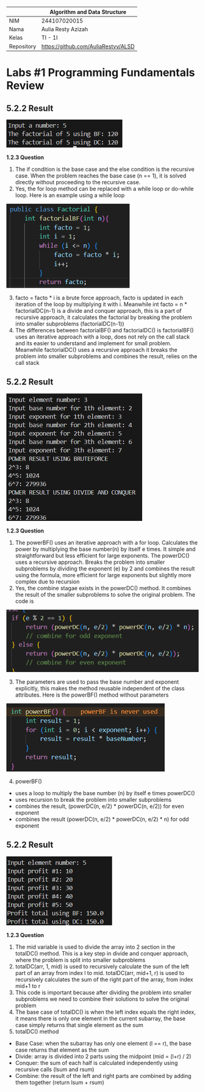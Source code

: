 |  | Algorithm and Data Structure |
|--|--|
| NIM |  244107020015|
| Nama |  Aulia Resty Azizah |
| Kelas | TI - 1I |
| Repository | https://github.com/AuliaRestyy/ALSD |

# Labs #1 Programming Fundamentals Review

## 5.2.2 Result

![factorial](img/factorial.png)

**1.2.3 Question** 
1. The if condition is the base case and the else condition is the recursive case. When the problem reaches the base case (n == 1), it is solved directly without proceeding to the recursive case.
2. Yes, the for loop method can be replaced with a while loop or do-while loop. Here is an example using a while loop

![whileLoop](img/whileLoop.png)

3. facto = facto * i is a brute force approach, facto is updated in each iteration of the loop by multiplying it with i. Meanwhile int facto = n * factorialDC(n-1) is a divide and conquer approach, this is a part of recursive approach, it calculates the factorial by breaking the problem into smaller subproblems (factorialDC(n-1))
4. The differences between factorialBF() and factorialDC() is factorialBF() uses an iterative approach with a loop, does not rely on the call stack and its easier to understand and implement for small problem. Meanwhile factorialDC() uses a recursive approach it breaks the problem into smaller subproblems and combines the result, relies on the call stack

## 5.2.2 Result

![exponent](img/exponent.png)

**1.2.3 Question** 
1. The powerBF() uses an iterative approach with a for loop. Calculates the power by multiplying the base number(n) by itself e times. It simple and straightforward but less efficient for large exponents. The powerDC() uses a recursive approach. Breaks the problem into smaller subproblems by dividing the exponent (e) by 2 and combines the result using the formula, more efficient for large exponents but slightly more complex due to recursion
2. Yes, the combine stagae exists in the powerDC() method. It combines the result of the smaller subproblems to solve the original problem. The code is 

![combineStage](img/combineStage.png)

3. The parameters are used to pass the base number and exponent explicitly, this makes the method reusable independent of the class attributes. Here is the powerBF() method without parameters

![parameters](image.png)

4. powerBF() 
- uses a loop to multiply the base number (n) by itself e times
powerDC()
- uses recursion to break the problem into smaller subproblems
- combines the result, (powerDC(n, e/2) * powerDC(n, e/2)) for even exponent
- combines the result (powerDC(n, e/2) * powerDC(n, e/2) * n) for odd exponent

## 5.2.2 Result

![profit](img/profit.png)

**1.2.3 Question** 
1. The mid variable is used to divide the array into 2 section in the totalDC() method. This is a key step in divide and conquer approach, where the problem is split into smaller subproblems
2. totalDC(arr, 1, mid) is used to recursively calculate the sum of the left part of an array from index l to mid. totalDC(arr, mid+1, r) is used to recursively calculates the sum of the right part of the array, from index mid+1 to r
3. This code is important because after dividing the problem into smaller subproblems we need to combine their solutions to solve the original problem
4. The base case of totalDC() is when the left index equals the right index, it means there is only one element in the current subarray, the base case simply returns that single element as the sum
5. totalDC() method 
- Base Case: when the subarray has only one element (l == r), the base case returns that element as the sum
- Divide: array is divided into 2 parts using the midpoint (mid = (l+r) / 2)
- Conquer: the sum of each half is calculated independently using recursive calls (lsum and rsum)
- Combine: the result of the left and right parts are combined by adding them together (return lsum + rsum)

